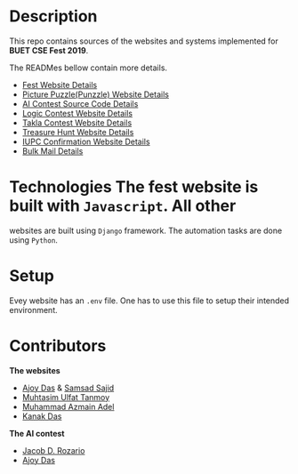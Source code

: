# Description
This repo contains sources of the websites and systems implemented for
**BUET CSE Fest 2019**.

The READMes bellow contain more details. 
- [Fest Website Details](fest_site/README.md)
- [Picture Puzzle(Punzzle) Website Details](picture_puzzle/README.md)
- [AI Contest Source Code Details](AI_contest/README.md)
- [Logic Contest Website Details](logic_contest/README.md)
- [Takla Contest Website Details](takla_contest/README.md)
- [Treasure Hunt Website Details](treasure_hunt/README.md)
- [IUPC Confirmation Website Details](iupc/README.md)
- [Bulk Mail Details](bulk_mail/README.md)


# Technologies The fest website is built with `Javascript`. All other
websites are built using `Django` framework. The automation tasks are
done using `Python`.

# Setup
Evey website has an `.env` file. One has to use this file to setup their
intended environment.

# Contributors 
**The websites**
- [Ajoy Das](https://ajoydas.com) &
  [Samsad Sajid](https://github.com/SamsadSajid)
- [Muhtasim Ulfat Tanmoy](https://github.com/MuhtasimTanmoy)
- [Muhammad Azmain Adel](https://github.com/xyntherys)
- [Kanak Das](https://github.com/1405043-kd)


**The AI contest**
- [Jacob D. Rozario](https://github.com/JakeShammo)
- [Ajoy Das](https://ajoydas.com)

